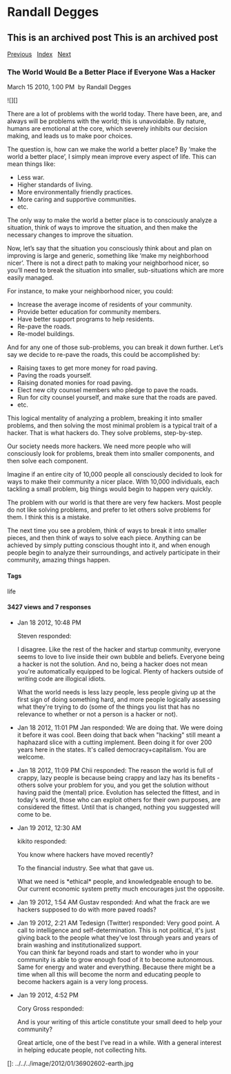 # Randall Degges

## This is an archived post This is an archived post

[Previous][]   [Index][]   [Next][]

### The World Would Be a Better Place if Everyone Was a Hacker

March 15 2010, 1:00 PM  by Randall Degges

![][]

There are a lot of problems with the world today. There have been, are, and
always will be problems with the world; this is unavoidable. By nature, humans
are emotional at the core, which severely inhibits our decision making, and
leads us to make poor choices.

The question is, how can we make the world a better place? By ‘make the world a
better place’, I simply mean improve every aspect of life. This can mean things
like:

-   Less war.
-   Higher standards of living.
-   More environmentally friendly practices.
-   More caring and supportive communities.
-   etc.

The only way to make the world a better place is to consciously analyze a
situation, think of ways to improve the situation, and then make the necessary
changes to improve the situation.

Now, let’s say that the situation you consciously think about and plan on
improving is large and generic, something like ‘make my neighborhood nicer’.
There is not a direct path to making your neighborhood nicer, so you’ll need to
break the situation into smaller, sub-situations which are more easily managed.

For instance, to make your neighborhood nicer, you could:

-   Increase the average income of residents of your community.
-   Provide better education for community members.
-   Have better support programs to help residents.
-   Re-pave the roads.
-   Re-model buildings.

And for any one of those sub-problems, you can break it down further. Let’s say
we decide to re-pave the roads, this could be accomplished by:

-   Raising taxes to get more money for road paving.
-   Paving the roads yourself.
-   Raising donated monies for road paving.
-   Elect new city counsel members who pledge to pave the roads.
-   Run for city counsel yourself, and make sure that the roads are paved.
-   etc.

This logical mentality of analyzing a problem, breaking it into smaller
problems, and then solving the most minimal problem is a typical trait of a
hacker. That is what hackers do. They solve problems, step-by-step.

Our society needs more hackers. We need more people who will consciously look
for problems, break them into smaller components, and then solve each component.

Imagine if an entire city of 10,000 people all consciously decided to look for
ways to make their community a nicer place. With 10,000 individuals, each
tackling a small problem, big things would begin to happen very quickly.

The problem with our world is that there are very few hackers. Most people do
not like solving problems, and prefer to let others solve problems for them. I
think this is a mistake.

The next time you see a problem, think of ways to break it into smaller pieces,
and then think of ways to solve each piece. Anything can be achieved by simply
putting conscious thought into it, and when enough people begin to analyze their
surroundings, and actively participate in their community, amazing things
happen.

#### Tags

life

#### 3427 views and 7 responses

-   Jan 18 2012, 10:48 PM

    Steven responded:

    I disagree. Like the rest of the hacker and startup community, everyone
    seems to love to live inside their own bubble and beliefs. Everyone being a
    hacker is not the solution. And no, being a hacker does not mean you're
    automatically equipped to be logical. Plenty of hackers outside of writing
    code are illogical idiots.

    What the world needs is less lazy people, less people giving up at the first
    sign of doing something hard, and more people logically assessing what
    they're trying to do (some of the things you list that has no relevance to
    whether or not a person is a hacker or not).

-   Jan 18 2012, 11:01 PM
    Jan responded:
    We are doing that. We were doing it before it was cool. Been doing that back
    when "hacking" still meant a haphazard slice with a cutting implement. Been
    doing it for over 200 years here in the states. It's called
    democracy+capitalism. You are welcome.
-   Jan 18 2012, 11:09 PM
    Chii responded:
    The reason the world is full of crappy, lazy people is because being crappy
    and lazy has its benefits - others solve your problem for you, and you get
    the solution without having paid the (mental) price. Evolution has selected
    the fittest, and in today's world, those who can exploit others for their
    own purposes, are considered the fittest. Until that is changed, nothing you
    suggested will come to be.
-   Jan 19 2012, 12:30 AM

    kikito responded:

    You know where hackers have moved recently?

    To the financial industry. See what that gave us.

    What we need is \*ethical\* people, and knowledgeable enough to be. Our
    current economic system pretty much encourages just the opposite.

-   Jan 19 2012, 1:54 AM
    Gustav responded:
    And what the frack are we hackers supposed to do with more paved roads?
-   Jan 19 2012, 2:21 AM
    Tedesign (Twitter) responded:
    Very good point. A call to intelligence and self-determination. This is not
    political, it's just giving back to the people what they've lost through
    years and years of brain washing and institutionalized support.\
    You can think far beyond roads and start to wonder who in your community is
    able to grow enough food of it to become autonomous. Same for energy and
    water and everything. Because there might be a time when all this will
    become the norm and educating people to become hackers again is a very long
    process.
-   Jan 19 2012, 4:52 PM

    Cory Gross responded:

    And is your writing of this article constitute your small deed to help your
    community?

    Great article, one of the best I've read in a while. With a general interest
    in helping educate people, not collecting hits.

  [Previous]: ../../../posts/2010/03/basic-xml-parsing-with-python-and-lxml.html
  [Index]: ../../../index-7.html
  [Next]: ../../../posts/2010/03/auto-generate-forms-with-djangos-modelform.html
  []: ../../../image/2012/01/36902602-earth.jpg

